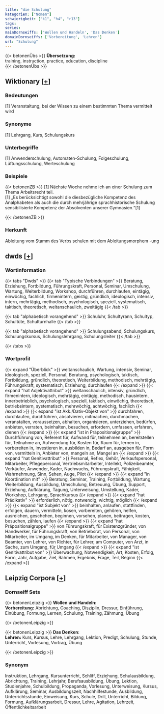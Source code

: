 ```yaml
---
title: "die Schulung"
kategorien: ["Nomen"]
schwierigkeit: ["k1", "h4", "r13"]
tags:
series:
mainDornseiffs: ['Wollen und Handeln', 'Das Denken']
domainDornseiffs: ['Vorbereitung', 'Lehren']
url: "Schulung"
---
```


{{< betonenÜbs >}}
**Übersetzung:**  
training, instruction, practice, education, discipline  
{{< /betonenÜbs >}}

## Wiktionary [[+](https://de.wiktionary.org/wiki/Schulung)]

### Bedeutungen
[1] Veranstaltung, bei der Wissen zu einem bestimmten Thema vermittelt wird  

### Synonyme
[1] Lehrgang, Kurs, Schulungskurs  

### Unterbegriffe
[1] Anwenderschulung, Automaten-Schulung, Folgeschulung, Lüftungsschulung, Werteschulung  

### Beispiele
{{< betonenZB >}}
[1] Nächste Woche nehme ich an einer Schulung zum Thema Arbeitsrecht teil.  
[1] „Es berücksichtigt sowohl die diesbezügliche Kompetenz des Analphabeten als auch die durch mehrjährige sprachhistorische Schulung sensibilisierte Kompetenz der Absolventen unserer Gymnasien.“[1]  

{{< /betonenZB >}}
### Herkunft
Ableitung vom Stamm des Verbs schulen mit dem Ableitungsmorphem -ung  



## dwds [[+](https://www.dwds.de/wb/Schulung)]

### Wortinformation
{{< tabs "Dwds" >}}
{{< tab "Typische Verbindungen" >}}
Beratung, Erziehung, Fortbildung, Führungskraft, Personal, Seminar, Umschulung, Wartung, Weiterbildung, Workshop, durchführen, durchlaufen, eintägig, einwöchig, fachlich, firmenintern, geistig, gründlich, ideologisch, intensiv, intern, mehrtägig, methodisch, psychologisch, speziell, systematisch, taktisch, theoretisch, weltanschaulich, zweitägig
{{< /tab >}}

{{< tab "alphabetisch vorangehend" >}}
Schuluhr, Schultyrann, Schultyp, Schultüte, Schulturnhalle
{{< /tab >}}

{{< tab "alphabetisch vorangehend" >}}
Schulungsabend, Schulungskurs, Schulungskursus, Schulungslehrgang, Schulungsleiter
{{< /tab >}}

{{< /tabs >}}

### Wortprofil
{{< expand "Überblick" >}} weltanschaulich, Wartung, intensiv, Seminar, ideologisch, speziell, Personal, Beratung, psychologisch, taktisch, Fortbildung, gründlich, theoretisch, Weiterbildung, methodisch, mehrtägig, Führungskraft, systematisch, Erziehung, durchlaufen {{< /expand >}}
{{< expand "hat Adjektivattribut" >}} weltanschaulich, intensiv, gründlich, firmenintern, ideologisch, mehrtägig, eintägig, methodisch, hausintern, innerbetrieblich, psychologisch, speziell, taktisch, einwöchig, theoretisch, betriebsintern, systematisch, mehrwöchig, achtwöchig, fachlich {{< /expand >}}
{{< expand "ist Akk./Dativ-Objekt von" >}} durchfahren, durchlaufen, durchführen, absolvieren, mitmachen, durchmachen, veranstalten, voraussetzen, abhalten, organisieren, unterziehen, bedürfen, anbieten, verraten, beinhalten, besuchen, erfordern, umfassen, erfahren, dienen {{< /expand >}}
{{< expand "ist in Präpositionalgruppe" >}} Durchführung von, Referent für, Aufwand für, teilnehmen an, bereitstellen für, Teilnahme an, Aufwendung für, Kosten für, Raum für, lernen in, vorbereiten in, investieren in, ausbilden in, Bedarf an, ausgeben für, Form von, vermitteln in, Anbieter von, mangeln an, Mangel an {{< /expand >}}
{{< expand "hat Genitivattribut" >}} Personal, Reflex, Gehör, Verkaufspersonal, Mitarbeiter, Pflegepersonal, Vertriebsmitarbeiter, Intellekt, Polizeibeamter, Verkäufer, Anwender, Kader, Nachwuchs, Führungskraft, Fähigkeit, Wahrnehmung, Sinn, Sehen, Auge, Pilot {{< /expand >}}
{{< expand "in Koordination mit" >}} Beratung, Seminar, Training, Fortbildung, Wartung, Weiterbildung, Ausbildung, Umschulung, Betreuung, Übung, Support, Erziehung, Aufklärung, Tagung, Unterweisung, Umstellung, Kader, Workshop, Lehrgang, Sprachkursus {{< /expand >}}
{{< expand "hat Prädikativ" >}} erforderlich, nötig, notwendig, wichtig, möglich {{< /expand >}}
{{< expand "ist Subjekt von" >}} beinhalten, anlaufen, stattfinden, erfolgen, dauern, vermitteln, kosen, vorbereiten, gehören, helfen, ausreichen, geschehen, beginnen, vorsehen, planen, beitragen, kosten, besuchen, zählen, laufen {{< /expand >}}
{{< expand "hat Präpositionalgruppe" >}} von Führungskraft, für Existenzgründer, von Handwerker, für Führungskraft, von Betriebsrat, von Personal, von Mitarbeiter, im Umgang, im Denken, für Mitarbeiter, von Manager, von Beamter, von Lehrer, von Richter, für Lehrer, am Computer, von Arzt, in Sache, zum Umgang, für Umgang {{< /expand >}}
{{< expand "ist Genitivattribut von" >}} Überwachung, Notwendigkeit, Art, Kosten, Erfolg, Form, Jahr, Aufgabe, Ziel, Rahmen, Ergebnis, Frage, Teil, Beginn {{< /expand >}}

## Leipzig Corpora [[+](https://corpora.uni-leipzig.de/en/res?word=Schulung&corpusId=deu_newscrawl-public_2018)]

### Dornseiff Sets
{{< betonenLeipzig >}}
**Wollen und Handeln:**  
**Vorbereitung:** Abrichtung, Coaching, Disziplin, Dressur, Einführung, Einübung, Formung, Lernen, Schulung, Training, Zähmung, Übung  

{{< /betonenLeipzig >}}


{{< betonenLeipzig >}}
**Das Denken:**  
**Lehren:** Kurs, Kursus, Lehre, Lehrgang, Lektion, Predigt, Schulung, Stunde, Unterricht, Vorlesung, Vortrag, Übung  

{{< /betonenLeipzig >}}

### Synonym
Instruktion, Lehrgang, Kursunterricht, Schliff, Erziehung, Schulausbildung, Abrichtung, Training, Lehrjahr, Berufsausbildung, Übung, Lektion, Studienjahre, Schulbildung, Propaganda, Vorlesung, Unterweisung, Kursus, Aufklärung, Seminar, Ausbildungszeit, Nachhilfestunde, Ausbildung, Unterrichtsstunde, Einweisung, Kurs, Schule, Drill, Unterricht, Bildung, Formung, Aufklärungsarbeit, Dressur, Lehre, Agitation, Lehrzeit, Öffentlichkeitsarbeit

